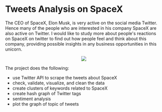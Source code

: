 # Tweets Analysis on SpaceX

The CEO of SpaceX, Elon Musk, is very active on the social media Twitter. Hence many of the people who are interested in his company SpaceX are also active on Twitter. I would like to study more about people's reactions on SpaceX on twitter to find out how people feel and think about this company, providing possible insights in any business opportunities in this unicorn.

<p align = "center">
  <img src = "https://cms.qz.com/wp-content/uploads/2018/02/spacex-falcon-heavy-elon-musk-china-europe-esa-nasa-mars-sls-boeing.jpg?quality=75&strip=all&w=1600&h=900&crop=1"
       </p>
 
 The project does the following:
 
- use Twitter API to scrape the tweets about SpaceX
- check, validate, visualize, and clean the data
- create clusters of keywords related to SpaceX 
- create hash graph of Twitter tags
- sentiment analysis
- plot the graph of topic of tweets
